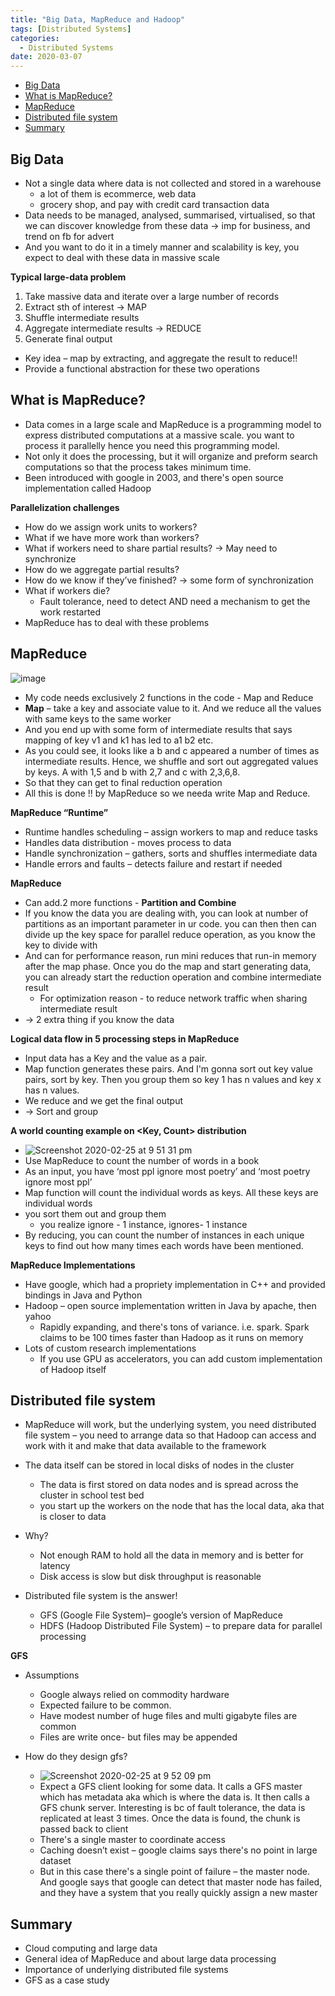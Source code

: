 ```yaml
---
title: "Big Data, MapReduce and Hadoop"
tags: [Distributed Systems]
categories:
  - Distributed Systems
date: 2020-03-07
---
```


<!-- TOC START min:1 max:3 link:true asterisk:false update:true -->
  - [Big Data](#big-data)
  - [What is MapReduce?](#what-is-mapreduce)
  - [MapReduce](#mapreduce)
  - [Distributed file system](#distributed-file-system)
  - [Summary](#summary)
<!-- TOC END -->


## Big Data
  - Not a single data where data is not collected and stored in a
    warehouse
      - a lot of them is ecommerce, web data
      - grocery shop, and pay with credit card transaction data
  - Data needs to be <span class="underline">managed, analysed,
    summarised, virtualised</span>, so that we can discover knowledge
    from these data → imp for business, and trend on fb for advert
  - And you want to do it in a <span class="underline">timely
    manner</span> and scalability is key, you expect to deal with these
    data in massive scale


**Typical large-data problem**

1.  Take massive data and iterate over a large number of records
2.  Extract sth of interest → MAP
3.  Shuffle intermediate results
4.  Aggregate intermediate results → REDUCE
5.  Generate final output
<!-- end list -->
  - Key idea – map by extracting, and aggregate the result to reduce\!\!
  - Provide a functional abstraction for these two operations


## What is MapReduce?
  - Data comes in a large scale and MapReduce is a programming model to
    express distributed computations at a massive scale. you want to
    process it parallelly hence you need this programming model.
  - Not only it does the processing, but it will organize and preform
    search computations so that the process takes minimum time.
  - Been introduced with google in 2003, and there's open source
    implementation called Hadoop


**Parallelization challenges**
  - How do we assign work units to workers?
  - What if we have more work than workers?
  - What if workers need to share partial results? → May need to
    synchronize
  - How do we aggregate partial results?
  - How do we know if they’ve finished? → some form of synchronization
  - What if workers die?
      - Fault tolerance, need to detect AND need a mechanism to get the
        work restarted
  - MapReduce has to deal with these problems


## MapReduce
![image](https://user-images.githubusercontent.com/33334078/75290761-de48e500-5818-11ea-8030-23de41dc19ea.png)

  - My code needs exclusively 2 functions in the code - Map and Reduce
  - **Map** – take a key and associate value to it. And we reduce all
    the values with same keys to the same worker
  - And you end up with some form of intermediate results that says
    mapping of key v1 and k1 has led to a1 b2 etc.
  - As you could see, it looks like a b and c appeared a number of times
    as intermediate results. Hence, we shuffle and sort out aggregated
    values by keys. A with 1,5 and b with 2,7 and c with 2,3,6,8.
  - So that they can get to final reduction operation
  - All this is done \!\! by MapReduce so we needa write Map and Reduce.

**MapReduce “Runtime”**

  - Runtime handles scheduling – assign workers to map and reduce tasks
  - Handles data distribution - moves process to data
  - Handle synchronization – gathers, sorts and shuffles intermediate
    data
  - Handle errors and faults – detects failure and restart if needed

**MapReduce**
  - Can add.2 more functions - **Partition and Combine**
  - If you know the data you are dealing with, you can look at number of
    partitions as an important parameter in ur code. you can then then
    can divide up the key space for parallel reduce operation, as you
    know the key to divide with
  - And can for performance reason, run mini reduces that run-in memory
    after the map phase. Once you do the map and start generating data,
    you can already start the reduction operation and combine
    intermediate result
      - For optimization reason - to reduce network traffic when sharing
        intermediate result
  - → 2 extra thing if you know the data


**Logical data flow in 5 processing steps in MapReduce**
  - Input data has a Key and the value as a pair.
  - Map function generates these pairs. And I'm gonna sort out key value
    pairs, sort by key. Then you group them so key 1 has n values and
    key x has n values.
  - We reduce and we get the final output
  - → Sort and group

**A world counting example on \<Key, Count\> distribution**
  - ![Screenshot 2020-02-25 at 9 51 31 pm](https://user-images.githubusercontent.com/33334078/75290828-fcaee080-5818-11ea-9d67-ecac60c22771.png)
  - Use MapReduce to count the number of words in a book
  - As an input, you have ‘most ppl ignore most poetry’ and ‘most
    poetry ignore most ppl’
  - Map function will count the individual words as keys. All these keys
    are individual words
  - you sort them out and group them
      - you realize ignore - 1 instance, ignores- 1 instance
  - By reducing, you can count the number of instances in each unique
    keys to find out how many times each words have been mentioned.

**MapReduce Implementations**

  - Have google, which had a propriety implementation in C++ and
    provided bindings in Java and Python
  - Hadoop – open source implementation written in Java by apache, then
    yahoo
      - Rapidly expanding, and there's tons of variance. i.e. spark.
        Spark claims to be 100 times faster than Hadoop as it runs on
        memory
  - Lots of custom research implementations
      - If you use GPU as accelerators, you can add custom
        implementation of Hadoop itself


## Distributed file system
  - MapReduce will work, but the underlying system, you need distributed
    file system – you need to arrange data so that Hadoop can access and
    work with it and make that data available to the framework
  - The data itself can be stored in local disks of nodes in the cluster
      - The data is first stored on data nodes and is spread across the
        cluster in school test bed
      - you start up the workers on the node that has the local data, aka
        that is closer to data

  - Why?
      - Not enough RAM to hold all the data in memory and is better for
        latency
      - Disk access is slow but disk throughput is reasonable

  - Distributed file system is the answer\!
      - GFS (Google File System)– google’s version of MapReduce
      - HDFS (Hadoop Distributed File System) – to prepare data for
        parallel processing



**GFS**
  - Assumptions
      - Google always relied on commodity hardware
      - Expected failure to be common.
      - Have modest number of huge files and multi gigabyte files are
        common
      - Files are write once- but files may be appended


  - How do they design gfs?
      - ![Screenshot 2020-02-25 at 9 52 09 pm](https://user-images.githubusercontent.com/33334078/75290874-13edce00-5819-11ea-82bb-6b8408b77ee1.png)
      - Expect a GFS client looking for some data. It calls a GFS master
        which has metadata aka which is where the data is. It then calls
        a GFS <span class="underline">chunk</span> server. Interesting
        is bc of fault tolerance, the data is
        <span class="underline">replicated</span> at least 3 times. Once
        the data is found, the chunk is passed back to client
      - There's a single master to coordinate access
      - Caching doesn’t exist – google claims says there's no point in
        large dataset
      - But in this case there's a single point of failure – the master
        node. And google says that google can detect that master node
        has failed, and they have a system that you really quickly
        assign a new master

## Summary

  - Cloud computing and large data
  - General idea of MapReduce and about large data processing
  - Importance of underlying distributed file systems
  - GFS as a case study

<!-- end list -->
